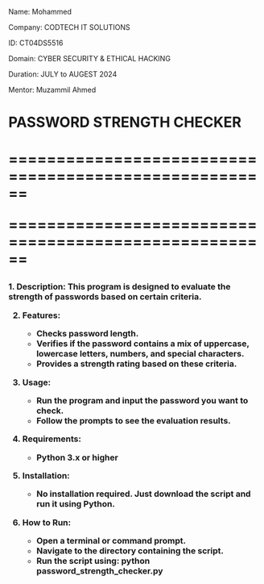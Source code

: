 Name: Mohammed

Company: CODTECH IT SOLUTIONS

ID: CT04DS5516

Domain: CYBER SECURITY & ETHICAL HACKING 

Duration: JULY to AUGEST 2024 

Mentor: Muzammil Ahmed 


<h1>PASSWORD STRENGTH CHECKER <h1/>
======================================================

======================================================

  <h3> 1. Description:
   This program is designed to evaluate the strength of passwords based on certain criteria.

2. Features:
   - Checks password length.
   - Verifies if the password contains a mix of uppercase, lowercase letters, numbers, and special characters.
   - Provides a strength rating based on these criteria.

3. Usage:
   - Run the program and input the password you want to check.
   - Follow the prompts to see the evaluation results.

4. Requirements:
   - Python 3.x or higher

5. Installation:
   - No installation required. Just download the script and run it using Python.

6. How to Run:
   - Open a terminal or command prompt.
   - Navigate to the directory containing the script.
   - Run the script using: python password_strength_checker.py </h3>
